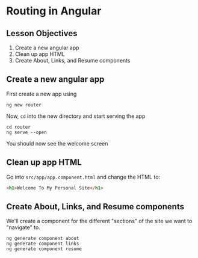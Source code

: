 # Routing in Angular

## Lesson Objectives

1. Create a new angular app
1. Clean up app HTML
1. Create About, Links, and Resume components

## Create a new angular app

First create a new app using

```
ng new router
```

Now, `cd` into the new directory and start serving the app

```
cd router
ng serve --open
```

You should now see the welcome screen

## Clean up app HTML

Go into `src/app/app.component.html` and change the HTML to:

```html
<h1>Welcome To My Personal Site</h1>
```

## Create About, Links, and Resume components

We'll create a component for the different "sections" of the site we want to "navigate" to.

```
ng generate component about
ng generate component links
ng generate component resume
```
